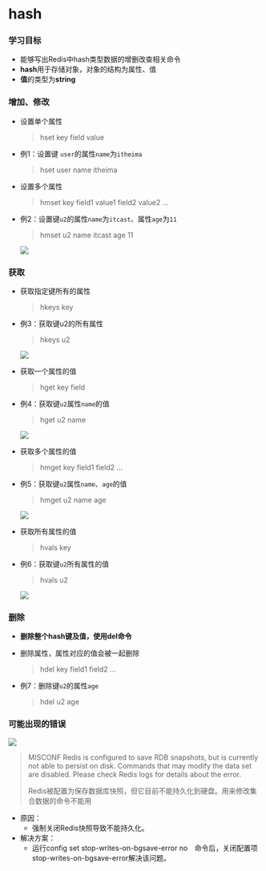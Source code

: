 # hash

### 学习目标 <a href="#xue-xi-mu-biao" id="xue-xi-mu-biao"></a>

* 能够写出Redis中hash类型数据的增删改查相关命令
* **hash**⽤于存储对象，对象的结构为属性、值
* **值**的类型为**string**

### 增加、修改 <a href="#zeng-jia-xiu-gai" id="zeng-jia-xiu-gai"></a>

*   设置单个属性

    > hset key field value
*   例1：设置键 `user`的属性`name`为`itheima`

    > hset user name itheima
*   设置多个属性

    > hmset key field1 value1 field2 value2 ...
*   例2：设置键`u2`的属性`name`为`itcast`、属性`age`为`11`

    > hmset u2 name itcast age 11

    ![](../../.gitbook/assets/p1\_28)

### 获取 <a href="#huo-qu" id="huo-qu"></a>

*   获取指定键所有的属性

    > hkeys key
*   例3：获取键u2的所有属性

    > hkeys u2

    ![](../../.gitbook/assets/p1\_29)
*   获取⼀个属性的值

    > hget key field
*   例4：获取键`u2`属性`name`的值

    > hget u2 name

    ![](../../.gitbook/assets/p1\_30)
*   获取多个属性的值

    > hmget key field1 field2 ...
*   例5：获取键`u2`属性`name`、`age`的值

    > hmget u2 name age

    ![](../../.gitbook/assets/p1\_31)
*   获取所有属性的值

    > hvals key
*   例6：获取键`u2`所有属性的值

    > hvals u2

    ![](../../.gitbook/assets/p1\_32)

### 删除 <a href="#shan-chu" id="shan-chu"></a>

* **删除整个hash键及值，使⽤del命令**
*   删除属性，属性对应的值会被⼀起删除

    > hdel key field1 field2 ...
*   例7：删除键`u2`的属性`age`

    > hdel u2 age

### 可能出现的错误 <a href="#ke-neng-chu-xian-de-cuo-wu" id="ke-neng-chu-xian-de-cuo-wu"></a>

![](../../.gitbook/assets/p1\_26)

> MISCONF Redis is configured to save RDB snapshots, but is currently not able to persist on disk. Commands that may modify the data set are disabled. Please check Redis logs for details about the error.
>
> Redis被配置为保存数据库快照，但它目前不能持久化到硬盘。用来修改集合数据的命令不能用

* 原因：
  * 强制关闭Redis快照导致不能持久化。
* 解决方案：
  * 运行config set stop-writes-on-bgsave-error no　命令后，关闭配置项stop-writes-on-bgsave-error解决该问题。
